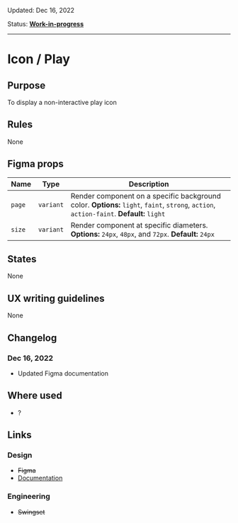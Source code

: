 Updated: Dec 16, 2022

Status: **[Work-in-progress](/guides/can-i-use#work-in-progress)**

---

# Icon / Play

## Purpose

To display a non-interactive play icon

## Rules

None

## Figma props

| Name   | Type      | Description                                                                                                                              |
| ------ | --------- | ---------------------------------------------------------------------------------------------------------------------------------------- |
| `page` | `variant` | Render component on a specific background color. **Options:** `light`, `faint`, `strong`, `action`, `action-faint`. **Default:** `light` |
| `size` | `variant` | Render component at specific diameters. **Options:** `24px`, `48px`, and `72px`. **Default:** `24px`                                     |

## States

None

## UX writing guidelines

None

## Changelog

### Dec 16, 2022

- Updated Figma documentation

## Where used

- ?

## Links

### Design

- ~~Figma~~
- [Documentation](/components/icon/play)

### Engineering

- ~~Swingset~~
